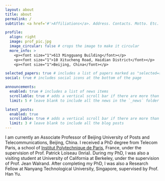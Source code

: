 ```yaml
---
layout: about
title: about
permalink: /
subtitle: <a href='#'>Affiliations</a>. Address. Contacts. Motto. Etc.

profile:
  align: right
  image: prof_pic.jpg
  image_circular: false # crops the image to make it circular
  more_info: >
    <p><font size="1">613 Mingguang Building</font></p>
    <p><font size="1">10 Xitucheng Road, Haidian District</font></p>
    <p><font size="1">Beijing, China</font></p>

selected_papers: true # includes a list of papers marked as "selected={true}"
social: true # includes social icons at the bottom of the page

announcements:
  enabled: true # includes a list of news items
  scrollable: true # adds a vertical scroll bar if there are more than 3 news items
  limit: 5 # leave blank to include all the news in the `_news` folder

latest_posts:
  enabled: true
  scrollable: true # adds a vertical scroll bar if there are more than 3 new posts items
  limit: 3 # leave blank to include all the blog posts
---
```


I am currently an Associate Professor of Beijing University of Posts and Telecommunications, Beijing, China. I received a PhD degree from Telecom Paris, a school of [Institut Polytechnique de Paris](https://www.ip-paris.fr/en/about/facts-and-figures/rankings), France, under the supervision of Prof. Patrick Loiseau (Inria). During my PhD, I was also a visiting student at University of California at Berkeley, under the supervision of Prof. Jean Walrand. After completing my PhD, I was also a Research Fellow at Nanyang Technological University, Singapore, supervised by Prof. Han Yu. 

